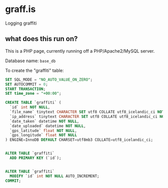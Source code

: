 # graff.is
Logging graffiti

## what does this run on?
This is a PHP page, currently running off a PHP/Apache2/MySQL server.

Database name: `base_db`

To create the "graffiti" table:

```SQL
SET SQL_MODE = "NO_AUTO_VALUE_ON_ZERO";
SET AUTOCOMMIT = 0;
START TRANSACTION;
SET time_zone = "+00:00";

CREATE TABLE `graffiti` (
  `id` int NOT NULL,
  `file_name` tinytext CHARACTER SET utf8 COLLATE utf8_icelandic_ci NOT NULL,
  `ip_address` tinytext CHARACTER SET utf8 COLLATE utf8_icelandic_ci NOT NULL,
  `date_taken` datetime NOT NULL,
  `date_uploaded` datetime NOT NULL,
  `gps_latitude` float NOT NULL,
  `gps_longitude` float NOT NULL
) ENGINE=InnoDB DEFAULT CHARSET=utf8mb3 COLLATE=utf8_icelandic_ci;


ALTER TABLE `graffiti`
  ADD PRIMARY KEY (`id`);


ALTER TABLE `graffiti`
  MODIFY `id` int NOT NULL AUTO_INCREMENT;
COMMIT;
```
